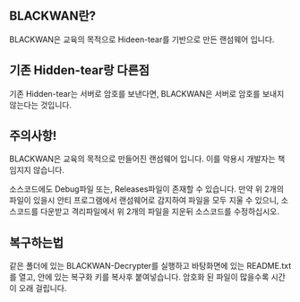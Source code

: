 ## BLACKWAN란?
BLACKWAN은 교육의 목적으로 Hideen-tear를 기반으로 만든 랜섬웨어 입니다.

## 기존 Hidden-tear랑 다른점
기존 Hidden-tear는 서버로 암호를 보낸다면, BLACKWAN은 서버로 암호를 보내지 않는다는 것입니다.

## 주의사항!
BLACKWAN은 교육의 목적으로 만들어진 랜섬웨어 입니다.
이를 악용시 개발자는 책임지지 않습니다.

소스코드에도 Debug파일 또는, Releases파일이 존재할 수 있습니다.
만약 위 2개의 파일이 있을시 안티 프로그램에서 랜섬웨어로 감지하여 파일을 모두 지울 수 있으니, 소스코드를 다운받고 격리파일에서 위 2개의 파일을 지운뒤 소스코드를 수정하십시오.

## 복구하는법
같은 폴더에 있는 BLACKWAN-Decrypter를 실행하고 바탕화면에 있는 README.txt를 열고, 안에 있는 복구화 키를 복사후 붙여넣습니다.
암호화 된 파일이 많을수록 시간이 오래 걸립니다.
